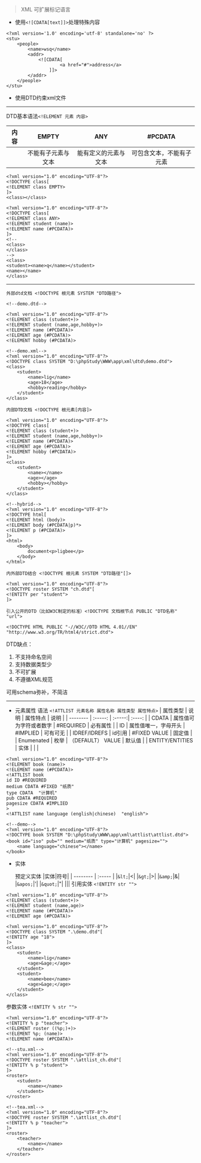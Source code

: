 
>XML
>可扩展标记语言

- 使用`<![CDATA[text]]>`处理特殊内容
```
<?xml version='1.0' encoding='utf-8' standalone='no' ?>
<stu>
    <people>
        <name>wsq</name>
        <addr>
            <![CDATA[
                    <a href="#">address</a>
                ]]>
        </addr>
    </people>
</stu>
```
- 使用DTD约束xml文件


----------


DTD基本语法`<!ELEMENT 元素 内容>`

|	内容	|	EMPTY	|	ANY	|	#PCDATA		|
| --------  | :-----:   |  :-----:  | :-----:  |
|     | 不能有子元素与文本 |   能有定义的元素与文本     |可包含文本，不能有子元素	|

```
<?xml version="1.0" encoding="UTF-8"?>
<!DOCTYPE class[
<!ELEMENT class EMPTY>
]>
<class></class>
```

```
<?xml version="1.0" encoding="UTF-8"?>
<!DOCTYPE class[
<!ELEMENT class ANY>
<!ELEMENT student (name)>
<!ELEMENT name (#PCDATA)>
]>
<!--
<class>
</class>
-->
<class>
<student><name>q</name></student>
<name></name>
</class>
```

----------


	外部dtd文档 <!DOCTYPE 根元素 SYSTEM "DTD路径">

```
<!--demo.dtd-->

<?xml version="1.0" encoding="UTF-8"?>
<!ELEMENT class (student+)>
<!ELEMENT student (name,age,hobby+)>
<!ELEMENT name (#PCDATA)>
<!ELEMENT age (#PCDATA)>
<!ELEMENT hobby (#PCDATA)>

<!--demo.xml-->
<?xml version="1.0" encoding="UTF-8"?>
<!DOCTYPE class SYSTEM "D:\phpStudy\WWW\app\xml\dtd\demo.dtd">
<class>
	<student>
		<name>lig</name>
		<age>18</age>
		<hobby>reading</hobby>
	</student>
</class>
```
	内部DTD文档 <!DOCTYPE 根元素[内容]>

```
<?xml version="1.0" encoding="UTF-8"?>
<!DOCTYPE class[
<!ELEMENT class (student+)>
<!ELEMENT student (name,age,hobby+)>
<!ELEMENT name (#PCDATA)>
<!ELEMENT age (#PCDATA)>
<!ELEMENT hobby (#PCDATA)>
]>
<class>
	<student>
		<name></name>
		<age></age>
		<hobby></hobby>
	</student>
</class>

<!--hybrid-->
<?xml version="1.0" encoding="UTF-8"?>
<!DOCTYPE html[
<!ELEMENT html (body)>
<!ELEMENT body (#PCDATA|p)*>
<!ELEMENT p (#PCDATA)>
]>
<html>
	<body>
		document<p>ligbee</p>
	</body>
</html>
```
	内外部DTD结合 <!DOCTYPE 根元素 SYSTEM "DTD路径"[]>
```
<?xml version="1.0" encoding="UTF-8"?>
<!DOCTYPE roster SYSTEM "ch.dtd"[
<!ENTITY per "student">
]>
```
	引入公开的DTD（比如W3C制定的标准）<!DOCTYPE 文档根节点 PUBLIC "DTD名称" "url">
```
<!DOCTYPE HTML PUBLIC "-//W3C//DTD HTML 4.01//EN" "http://www.w3.org/TR/html4/strict.dtd">
```
DTD缺点：

 1. 不支持命名空间 
 2. 支持数据类型少 
 3. 不可扩展 
 4. 不遵循XML规范 

 可用schema弥补，不简洁
 


----------
 -  元素属性
语法 `<!ATTLIST 元素名称 属性名称 属性类型 属性特点>`
| 属性类型       | 说明   |  属性特点  | 说明   |
| --------   | :-----:  | :-----:| :----:  |
| CDATA     | 属性值可为字符或者数字 |  \#REQUIRED     |  必有属性    |
| ID       |   属性值唯一，字母开头   |   \#IMPLIED  |  可有可无     |
| IDREF/IDREFS        |    id引用   |  \#FIXED VALUE  |  固定值   |
| Enumenated        |    枚举   |  （DEFAULT） VALUE  |  默认值     |
| ENTITY/ENTITIES        |    实体   |     |        |

```
<?xml version="1.0" encoding="UTF-8"?>
<!ELEMENT book (name)>
<!ELEMENT name (#PCDATA)>
<!ATTLIST book 
id ID #REQUIRED
medium CDATA #FIXED "纸质"
type CDATA  "计算机"
pub CDATA #REQUIRED
pagesize CDATA #IMPLIED
>
<!ATTLIST name language (english|chinese)  "english">

<!--demo-->
<?xml version="1.0" encoding="UTF-8"?>
<!DOCTYPE book SYSTEM "D:\phpStudy\WWW\app\xml\attlist\attlist.dtd">
<book id="iso" pub="" medium="纸质" type="计算机" pagesize="">
	<name language="chinese"></name>
</book>

```
- 实体
	
	预定义实体
|实体|符号|
| --------   | :-----  |
|`&lt;`|<|
|`&gt;`|>|
|`&amp;`|&|
|`&apos;`|'|
|`&quot;`|"|
|||
引用实体	`<!ENTITY str "">`

```
<?xml version="1.0" encoding="UTF-8"?>
<!ELEMENT class (student+)>
<!ELEMENT student (name,age)>
<!ELEMENT name (#PCDATA)>
<!ELEMENT age (#PCDATA)>

<?xml version="1.0" encoding="UTF-8"?>
<!DOCTYPE class SYSTEM ".\demo.dtd"[
<!ENTITY age "18">
]>
<class>
	<student>
		<name>lig</name>
		<age>&age;</age>
	</student>
	<student>
		<name>bee</name>
		<age>&age;</age>
	</student>
</class>

```
参数实体 `<!ENTITY % str "">`

```
<?xml version="1.0" encoding="UTF-8"?>
<!ENTITY % p "teacher">
<!ELEMENT roster ((%p;)+)>
<!ELEMENT %p; (name)>
<!ELEMENT name (#PCDATA)>

<!--stu.xml-->
<?xml version="1.0" encoding="UTF-8"?>
<!DOCTYPE roster SYSTEM ".\attlist_ch.dtd"[
<!ENTITY % p "student">
]>
<roster>
	<student>
		<name></name>
	</student>
</roster>

<!--tea.xml-->
<?xml version="1.0" encoding="UTF-8"?>
<!DOCTYPE roster SYSTEM ".\attlist_ch.dtd"[
<!ENTITY % p "teacher">
]>
<roster>
	<teacher>
		<name></name>
	</teacher>
</roster>

```